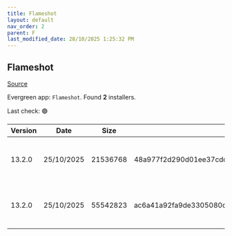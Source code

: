 ```yaml
---
title: Flameshot
layout: default
nav_order: 2
parent: F
last_modified_date: 28/10/2025 1:25:32 PM
---
```


## Flameshot

[Source](https://flameshot.org/)

Evergreen app: `Flameshot`. Found **2** installers.

Last check: 🟢

| Version | Date       | Size     | Sha256                                                           | Architecture | InstallerType | Type | URI                                                                                                                                                                                                |
| ------- | ---------- | -------- | ---------------------------------------------------------------- | ------------ | ------------- | ---- | -------------------------------------------------------------------------------------------------------------------------------------------------------------------------------------------------- |
| 13.2.0  | 25/10/2025 | 21536768 | 48a977f2d290d01ee37cdc9c4330dd06784277cb44ebd2741dfec0db192c279a | x64          | Default       | msi  | [https://github.com/flameshot-org/flameshot/releases/download/v13.2.0/Flameshot-13.2.0-win64.msi](https://github.com/flameshot-org/flameshot/releases/download/v13.2.0/Flameshot-13.2.0-win64.msi) |
| 13.2.0  | 25/10/2025 | 55542823 | ac6a41a92fa9de3305080cb7758ea243b672d49da071e54ffd87039337420c55 | x64          | Default       | zip  | [https://github.com/flameshot-org/flameshot/releases/download/v13.2.0/flameshot-13.2.0-win64.zip](https://github.com/flameshot-org/flameshot/releases/download/v13.2.0/flameshot-13.2.0-win64.zip) |
